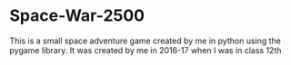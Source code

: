 # Space-War-2500
This is a small space adventure game created by me in python using the pygame library. It was created by me in 2016-17 when I was in class 12th
